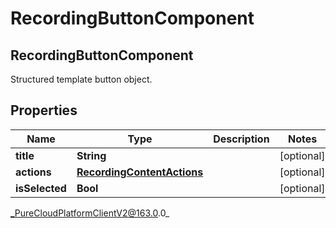 # RecordingButtonComponent

## RecordingButtonComponent
Structured template button object.

## Properties

|Name | Type | Description | Notes|
|------------ | ------------- | ------------- | -------------|
| **title** | **String** |  | [optional] |
| **actions** | [**RecordingContentActions**](RecordingContentActions) |  | [optional] |
| **isSelected** | **Bool** |  | [optional] |



_PureCloudPlatformClientV2@163.0.0_
